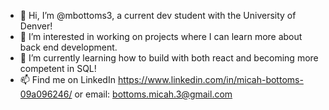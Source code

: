 - 👋 Hi, I’m @mbottoms3, a current dev student with the University of Denver!
- 👀 I’m interested in working on projects where I can learn more about back end development.
- 🌱 I’m currently learning how to build with both react and becoming more competent in SQL!
- 📫 Find me on LinkedIn https://www.linkedin.com/in/micah-bottoms-09a096246/ or email: bottoms.micah.3@gmail.com

<!---
mbottoms3/mbottoms3 is a ✨ special ✨ repository because its `README.md` (this file) appears on your GitHub profile.
You can click the Preview link to take a look at your changes.
--->
